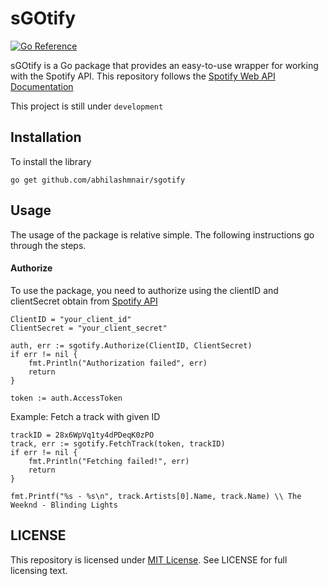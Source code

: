 # sGOtify
[![Go Reference](https://pkg.go.dev/badge/godoc.org/github.com/abhilashmnair/sgotify.svg)](https://pkg.go.dev/github.com/abhilashmnair/sgotify)

sGOtify is a Go package that provides an easy-to-use wrapper for working with the Spotify API.
This repository follows the [Spotify Web API Documentation](https://developer.spotify.com/documentation/web-api)

This project is still under `development`

## Installation
To install the library
```
go get github.com/abhilashmnair/sgotify
```

## Usage
The usage of the package is relative simple. The following instructions go through the steps.

#### Authorize
To use the package, you need to authorize using the clientID and clientSecret obtain from [Spotify API](https://developer.spotify.com/)

```
ClientID = "your_client_id"
ClientSecret = "your_client_secret"

auth, err := sgotify.Authorize(ClientID, ClientSecret)
if err != nil {
	fmt.Println("Authorization failed", err)
	return
}

token := auth.AccessToken
```

Example: Fetch a track with given ID
```
trackID = 28x6WpVq1ty4dPDeqK0zPO
track, err := sgotify.FetchTrack(token, trackID)
if err != nil {
	fmt.Println("Fetching failed!", err)
	return
}

fmt.Printf("%s - %s\n", track.Artists[0].Name, track.Name) \\ The Weeknd - Blinding Lights
```

## LICENSE
This repository is licensed under [MIT License](https://github.com/abhilashmnair/sgotify/tree/main?tab=MIT-1-ov-file). See LICENSE for full licensing text.
